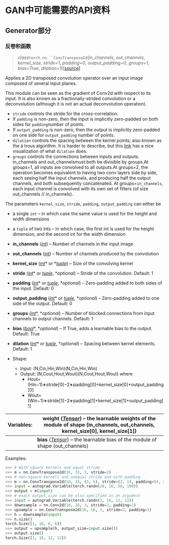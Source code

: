 # GAN中可能需要的API资料

## Generator部分

### 反卷积函数

> *class*`torch.nn.``ConvTranspose2d`(*in_channels*, *out_channels*, *kernel_size*, *stride=1*, *padding=0*, *output_padding=0*, *groups=1*, *bias=True*, *dilation=1*)[[source\]](http://pytorch.org/docs/master/_modules/torch/nn/modules/conv.html#ConvTranspose2d)

Applies a 2D transposed convolution operator over an input image composed of several input planes.

This module can be seen as the gradient of Conv2d with respect to its input. It is also known as a fractionally-strided convolution or a deconvolution (although it is not an actual deconvolution operation).

- `stride` controls the stride for the cross-correlation.
- If `padding` is non-zero, then the input is implicitly zero-padded on both sides for `padding`number of 			points.
- If `output_padding` is non-zero, then the output is implicitly zero-padded on one side for `output_padding` number of points.
- `dilation` controls the spacing between the kernel points; also known as the à trous algorithm. It is harder to describe, but this [link](https://github.com/vdumoulin/conv_arithmetic/blob/master/README.md) has a nice visualization of what `dilation` does.
- `groups` controls the connections between inputs and outputs. in_channels and out_channelsmust both be divisible by groups.At groups=1, all inputs are convolved to all outputs.At groups=2, the operation becomes equivalent to having two conv layers side by side, each seeing half the input channels, and producing half the output channels, and both subsequently concatenated. At groups=`in_channels`, each input channel is convolved with its own set of filters (of size out_channels // in_channels).

The parameters `kernel_size`, `stride`, `padding`, `output_padding` can either be

- a single `int` – in which case the same value is used for the height and width dimensions
- a `tuple` of two ints – in which case, the first int is used for the height dimension, and the second int for the width dimension

- **in_channels** ([*int*](https://docs.python.org/2/library/functions.html#int)) – Number of channels in the input image
- **out_channels** ([*int*](https://docs.python.org/2/library/functions.html#int)) – Number of channels produced by the convolution
- **kernel_size** ([*int*](https://docs.python.org/2/library/functions.html#int)* or *[*tuple*](https://docs.python.org/2/library/functions.html#tuple)) – Size of the convolving kernel
- **stride** ([*int*](https://docs.python.org/2/library/functions.html#int)* or *[*tuple*](https://docs.python.org/2/library/functions.html#tuple)*, **optional*) – Stride of the convolution. Default: 1
- **padding** ([*int*](https://docs.python.org/2/library/functions.html#int)* or *[*tuple*](https://docs.python.org/2/library/functions.html#tuple)*, **optional*) – Zero-padding added to both sides of the input. Default: 0
- **output_padding** ([*int*](https://docs.python.org/2/library/functions.html#int)* or *[*tuple*](https://docs.python.org/2/library/functions.html#tuple)*, **optional*) – Zero-padding added to one side of the output. Default: 0
- **groups** ([*int*](https://docs.python.org/2/library/functions.html#int)*, **optional*) – Number of blocked connections from input channels to output channels. Default: 1
- **bias** ([*bool*](https://docs.python.org/2/library/functions.html#bool)*, **optional*) – If True, adds a learnable bias to the output. Default: True
- **dilation** ([*int*](https://docs.python.org/2/library/functions.html#int)* or *[*tuple*](https://docs.python.org/2/library/functions.html#tuple)*, **optional*) – Spacing between kernel elements. Default: 1


- Shape:
  - Input: (N,Cin,Hin,Win)(N,Cin,Hin,Win)
  - Output: (N,Cout,Hout,Wout)(N,Cout,Hout,Wout) where 
    - Hout=(Hin−1)∗stride[0]−2∗padding[0]+kernel_size[0]+output_padding[0]
    - Wout=(Win−1)∗stride[1]−2∗padding[1]+kernel_size[1]+output_padding[1]

| Variables: | **weight** ([*Tensor*](http://pytorch.org/docs/master/tensors.html#torch.Tensor)) – the learnable weights of the module of shape (in_channels, out_channels, kernel_size[0], kernel_size[1]) |
| ---------- | ---------------------------------------- |
|            | **bias** ([*Tensor*](http://pytorch.org/docs/master/tensors.html#torch.Tensor)) – the learnable bias of the module of shape (out_channels) |

Examples:

```python
>>> # With square kernels and equal stride
>>> m = nn.ConvTranspose2d(16, 33, 3, stride=2)
>>> # non-square kernels and unequal stride and with padding
>>> m = nn.ConvTranspose2d(16, 33, (3, 5), stride=(2, 1), padding=(4, 2))
>>> input = autograd.Variable(torch.randn(20, 16, 50, 100))
>>> output = m(input)
>>> # exact output size can be also specified as an argument
>>> input = autograd.Variable(torch.randn(1, 16, 12, 12))
>>> downsample = nn.Conv2d(16, 16, 3, stride=2, padding=1)
>>> upsample = nn.ConvTranspose2d(16, 16, 3, stride=2, padding=1)
>>> h = downsample(input)
>>> h.size()
torch.Size([1, 16, 6, 6])
>>> output = upsample(h, output_size=input.size())
>>> output.size()
torch.Size([1, 16, 12, 12])
```